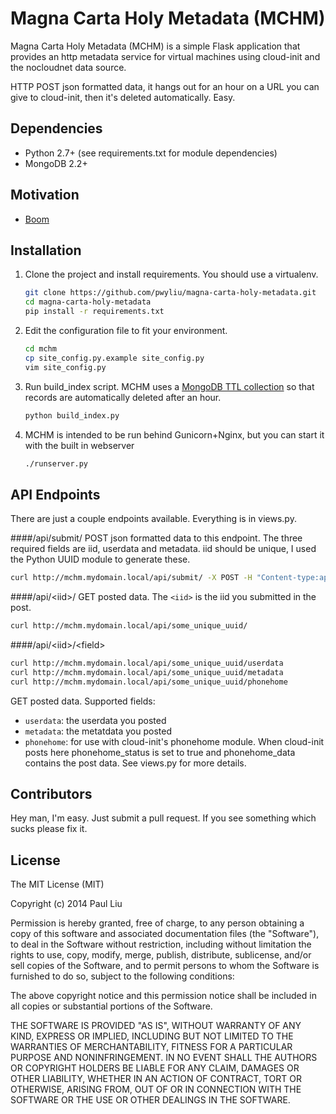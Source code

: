 # Magna Carta Holy Metadata (MCHM)
Magna Carta Holy Metadata (MCHM) is a simple Flask application that provides an http metadata service for virtual machines using cloud-init and the nocloudnet data source. 

HTTP POST json formatted data, it hangs out for an hour on a URL you can give to cloud-init, then it's deleted automatically. Easy. 

## Dependencies
* Python 2.7+ (see requirements.txt for module dependencies)
* MongoDB 2.2+

## Motivation
* [Boom](http://smoser.brickies.net/ubuntu/nocloud/)

## Installation
1. Clone the project and install requirements. You should use a virtualenv.

    ```bash
    git clone https://github.com/pwyliu/magna-carta-holy-metadata.git
    cd magna-carta-holy-metadata
    pip install -r requirements.txt
    ```
2. Edit the configuration file to fit your environment.
   
    ```bash
    cd mchm
    cp site_config.py.example site_config.py
    vim site_config.py
    ```
3. Run build_index script. MCHM uses a [MongoDB TTL collection](http://docs.mongodb.org/manual/tutorial/expire-data/) so that records are automatically deleted after an hour.

    ```bash
    python build_index.py
    ```
4. MCHM is intended to be run behind Gunicorn+Nginx, but you can start it with the built in webserver
    
    ```bash
    ./runserver.py
    ```

## API Endpoints
There are just a couple endpoints available. Everything is in views.py.

####/api/submit/
POST json formatted data to this endpoint. The three required fields are iid, userdata and metadata. iid should be unique, I used the Python UUID module to generate these.

```bash
curl http://mchm.mydomain.local/api/submit/ -X POST -H "Content-type:application/json" -d '{"iid":"some_unique_uuid","user-data":"this is some cloud-init userdata","meta-data":"this is some cloud-init metadata"}'
```

####/api/\<iid>/
GET posted data. The `<iid>` is the iid you submitted in the post.
```bash
curl http://mchm.mydomain.local/api/some_unique_uuid/
```

####/api/\<iid>/\<field>
```bash
curl http://mchm.mydomain.local/api/some_unique_uuid/userdata
curl http://mchm.mydomain.local/api/some_unique_uuid/metadata
curl http://mchm.mydomain.local/api/some_unique_uuid/phonehome
```
GET posted data. Supported fields:
* `userdata`: the userdata you posted
* `metadata`: the metatdata you posted
* `phonehome`: for use with cloud-init's phonehome module. When cloud-init posts here phonehome_status is set to true and phonehome_data contains the post data. See views.py for more details.

## Contributors
Hey man, I'm easy. Just submit a pull request. If you see something which sucks please fix it.

## License
The MIT License (MIT)

Copyright (c) 2014 Paul Liu

Permission is hereby granted, free of charge, to any person obtaining a copy
of this software and associated documentation files (the "Software"), to deal
in the Software without restriction, including without limitation the rights
to use, copy, modify, merge, publish, distribute, sublicense, and/or sell
copies of the Software, and to permit persons to whom the Software is
furnished to do so, subject to the following conditions:

The above copyright notice and this permission notice shall be included in all
copies or substantial portions of the Software.

THE SOFTWARE IS PROVIDED "AS IS", WITHOUT WARRANTY OF ANY KIND, EXPRESS OR
IMPLIED, INCLUDING BUT NOT LIMITED TO THE WARRANTIES OF MERCHANTABILITY,
FITNESS FOR A PARTICULAR PURPOSE AND NONINFRINGEMENT. IN NO EVENT SHALL THE
AUTHORS OR COPYRIGHT HOLDERS BE LIABLE FOR ANY CLAIM, DAMAGES OR OTHER
LIABILITY, WHETHER IN AN ACTION OF CONTRACT, TORT OR OTHERWISE, ARISING FROM,
OUT OF OR IN CONNECTION WITH THE SOFTWARE OR THE USE OR OTHER DEALINGS IN THE
SOFTWARE.